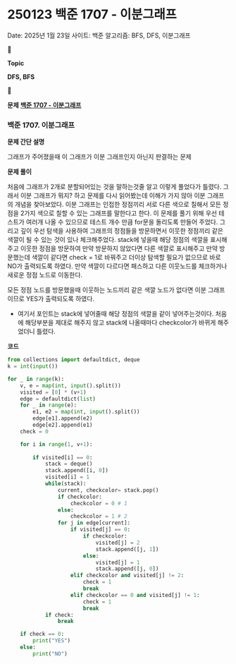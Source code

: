 # 250123 백준 1707 - 이분그래프

Date: 2025년 1월 23일
사이트: 백준
알고리즘: BFS, DFS, 이분그래프

<aside>
📌

**Topic**

**DFS, BFS**

</aside>

<aside>
📌

**문제**
[**백준 1707 - 이분그래프**](https://www.acmicpc.net/problem/1707)

</aside>

### **백준 1707. 이분그래프**

**문제 간단 설명**

<aside>

그래프가 주어졌을때 이 그래프가 이분 그래프인지 아닌지 판결하는 문제

</aside>

**문제 풀이**

<aside>

처음에 그래프가 2개로 분할되어있는 것을 말하는것줄 알고 이렇게 풀었다가 틀렸다. 그래서 이분 그래프가 뭐지? 하고 문제를 다시 읽어봤는데 이해가 가지 않아 이분 그래프의 개념을 찾아보았다. 
이분 그래프는 인접한 정점끼리 서로 다른 색으로 칠해서 모든 정점을 2가지 색으로 칠할 수 있는 그래프를 말한다고 한다. 이 문제를 풀기 위해 우선 테스트가 여러개 나올 수 있으므로 테스트 개수 만큼 for문을 돌리도록 만들어 주었다. 그리고 깊이 우선 탐색을 사용하여 그래프의 정점들을 방문하면서 이웃한 정점끼리 같은 색깔이 될 수 있는 것이 있나 체크해주었다. stack에 넣을때 해당 정점의 색깔을 표시해주고 이웃한 정점을 방문하여 만약 방문하지 않았다면 다른 색깔로 표시해주고 만약 방문했는데 색깔이 같다면 check = 1로 바꿔주고 더이상 탐색할 필요가 없으므로 바로 NO가 출력되도록 하였다. 만약 색깔이 다르다면 패스하고 다른 이웃노드를 체크하거나 새로운 정점 노드로 이동한다.

모든 정점 노드를 방문했을때 이웃하는 노드끼리 같은 색깔 노드가 없다면 이분 그래프이므로 YES가 출력되도록 하였다. 

- 여기서 포인트는 stack에 넣어줄때 해당 정점의 색깔을 같이 넣어주는것이다. 처음에 해당부분을 제대로 해주지 않고 stack에 나올때마다 checkcolor가 바뀌게 해주었더니 틀렸다.
</aside>

**코드**

```python
from collections import defaultdict, deque
k = int(input())

for _ in range(k):
    v, e = map(int, input().split())
    visited = [0] * (v+1)
    edge = defaultdict(list)
    for _ in range(e):
        e1, e2 = map(int, input().split())
        edge[e1].append(e2)
        edge[e2].append(e1)
    check = 0

    for i in range(1, v+1):
        
        if visited[i] == 0:
            stack = deque()
            stack.append([i, 0])
            visited[i] = 1
            while(stack):
                current, checkcolor= stack.pop()
                if checkcolor:
                    checkcolor = 0 # 1
                else:
                    checkcolor = 1 # 2
                for j in edge[current]:
                    if visited[j] == 0:
                        if checkcolor:
                            visited[j] = 2
                            stack.append([j, 1])
                        else:
                            visited[j] = 1
                            stack.append([j, 0])
                    elif checkcolor and visited[j] != 2:
                        check = 1
                        break
                    elif checkcolor == 0 and visited[j] != 1:
                        check = 1
                        break
            if check:
                break

    if check == 0:
        print("YES")
    else:
        print("NO")
```